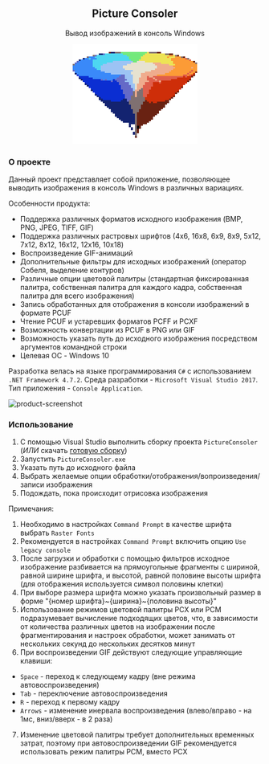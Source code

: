 <div id="top"></div>


<br />
<div align="center">
  <h2 align="center">Picture Consoler</h2>
  <p align="center">Вывод изображений в консоль Windows</p>
</div>

<div align="center">
  <img src="https://github.com/Melyohin-AA/PictureConsoler/raw/master/_ReadmeFiles/main.png" alt="main">
</div>

### О проекте

Данный проект представляет собой приложение, позволяющее выводить изображения в консоль Windows в различных вариациях.

Особенности продукта:
* Поддержка различных форматов исходного изображения (BMP, PNG, JPEG, TIFF, GIF)
* Поддержка различных растровых шрифтов (4x6, 16x8, 6x9, 8x9, 5x12, 7x12, 8x12, 16x12, 12x16, 10x18)
* Воспроизведение GIF-анимаций
* Дополнительные фильтры для исходных изображений (оператор Собеля, выделение контуров)
* Различные опции цветовой палитры (стандартная фиксированная палитра, собственная палитра для каждого кадра, собственная палитра для всего изображения)
* Запись обработанных для отображения в консоли изображений в формате PCUF
* Чтение PCUF и устаревших форматов PCFF и PCXF
* Возможность конвертации из PCUF в PNG или GIF
* Возможность указать путь до исходного изображения посредством аргументов командной строки
* Целевая ОС - Windows 10

Разработка велась на языке программирования `C#` с использованием `.NET Framework 4.7.2`. Среда разработки - `Microsoft Visual Studio 2017`. Тип приложения - `Console Application`.

![product-screenshot](product-screenshot.png)


### Использование

1. С помощью Visual Studio выполнить сборку проекта `PictureConsoler` (*ИЛИ* скачать [готовую сборку](https://drive.google.com/file/d/1kOY1syEP82-f2W1pyNbwSb1MWq62hlPd/view?usp=sharing))
2. Запустить `PictureConsoler.exe`
3. Указать путь до исходного файла
4. Выбрать желаемые опции обработки/отображения/вопроизведения/записи изображения
5. Подождать, пока происходит отрисовка изображения

Примечания:
1. Необходимо в настройках `Command Prompt` в качестве шрифта выбрать `Raster Fonts`
2. Рекомендуется в настройках `Command Prompt` включить опцию `Use legacy console`
3. После загрузки и обработки с помощью фильтров исходное изображение разбивается на прямоугольные фрагменты с шириной, равной ширине шрифта, и высотой, равной половине высоты шрифта (для отображения используется символ половины клетки)
4. При выборе размера шрифта можно указать произвольный размер в форме "{номер шрифта}~{ширина}~{половина высоты}"
5. Использование режимов цветовой палитры PCX или PCM подразумевает вычисление подходящих цветов, что, в зависимости от количества различных цветов на изображении после фрагментирования и настроек обработки, может занимать от нескольких секунд до нескольких десятков минут
6. При воспроизведении GIF действуют следующие управляющие клавиши:
  * `Space` - переход к следующему кадру (вне режима автовоспроизведения)
  * `Tab` - переключение автовоспроизведения
  * `R` - переход к первому кадру
  * `Arrows` - изменение инервала воспроизведения (влево/вправо - на 1мс, вниз/вверх - в 2 раза)
7. Изменение цветовой палитры требует дополнительных временных затрат, поэтому при автовоспроизведении GIF рекомендуется использовать режим палитры PCM, вместо PCX
